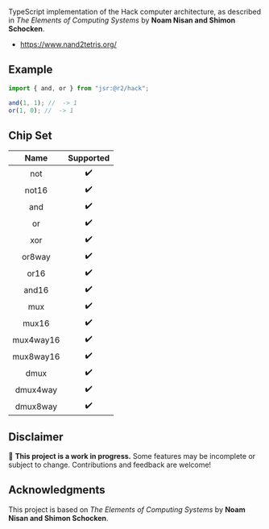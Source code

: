 TypeScript implementation of the Hack computer architecture, as described in _The Elements of Computing Systems_ by **Noam Nisan and Shimon Schocken**.

- https://www.nand2tetris.org/

## Example

```typescript
import { and, or } from "jsr:@r2/hack";

and(1, 1); //  -> 1
or(1, 0); //  -> 1
```

## Chip Set

|   Name    | Supported |
| :-------: | :-------: |
|    not    |    ✔️     |
|   not16   |    ✔️     |
|    and    |    ✔️     |
|    or     |    ✔️     |
|    xor    |    ✔️     |
|  or8way   |    ✔️     |
|   or16    |    ✔️     |
|   and16   |    ✔️     |
|    mux    |    ✔️     |
|   mux16   |    ✔️     |
| mux4way16 |    ✔️     |
| mux8way16 |    ✔️     |
|   dmux    |    ✔️     |
| dmux4way  |    ✔️     |
| dmux8way  |    ✔️     |

## Disclaimer

🚧 **This project is a work in progress.** Some features may be incomplete or subject to change. Contributions and feedback are welcome!

## Acknowledgments

This project is based on _The Elements of Computing Systems_ by **Noam Nisan and Shimon Schocken**.
